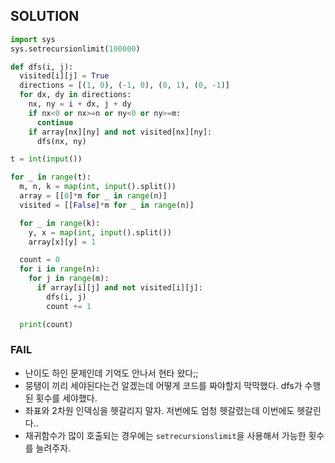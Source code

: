 ## SOLUTION
```python
import sys
sys.setrecursionlimit(100000)

def dfs(i, j):
  visited[i][j] = True
  directions = [(1, 0), (-1, 0), (0, 1), (0, -1)]
  for dx, dy in directions:
    nx, ny = i + dx, j + dy
    if nx<0 or nx>=n or ny<0 or ny>=m:
      continue
    if array[nx][ny] and not visited[nx][ny]:
      dfs(nx, ny)

t = int(input())

for _ in range(t):
  m, n, k = map(int, input().split())
  array = [[0]*m for _ in range(n)]
  visited = [[False]*m for _ in range(n)]

  for _ in range(k):
    y, x = map(int, input().split())
    array[x][y] = 1

  count = 0
  for i in range(n):
    for j in range(m):
      if array[i][j] and not visited[i][j]:
        dfs(i, j)
        count += 1

  print(count)
```
### FAIL
- 난이도 하인 문제인데 기억도 안나서 현타 왔다;;
- 뭉탱이 끼리 세야된다는건 알겠는데 어떻게 코드를 짜야할지 막막했다. dfs가 수행된 횟수를 세야했다.
- 좌표와 2차원 인덱싱을 헷갈리지 말자. 저번에도 엄청 헷갈렸는데 이번에도 헷갈린다..
- 재귀함수가 많이 호출되는 경우에는 `setrecursionslimit`을 사용해서 가능한 횟수를 늘려주자.
